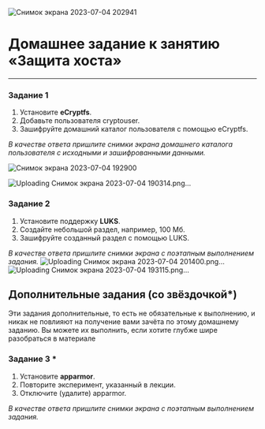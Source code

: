 ![Снимок экрана 2023-07-04 202941](https://github.com/AlexanderM33/sdb-homeworks/assets/122460278/5972c09a-e406-4bcb-b1c7-b11d2e6972bd)
# Домашнее задание к занятию  «Защита хоста»


------

### Задание 1

1. Установите **eCryptfs**.
2. Добавьте пользователя cryptouser.
3. Зашифруйте домашний каталог пользователя с помощью eCryptfs.


*В качестве ответа  пришлите снимки экрана домашнего каталога пользователя с исходными и зашифрованными данными.*  

![Снимок экрана 2023-07-04 192900](https://github.com/AlexanderM33/sdb-homeworks/assets/122460278/8b6809bd-86b0-426d-9d58-30e5341468b5)

![Uploading Снимок экрана 2023-07-04 190314.png…]()


### Задание 2

1. Установите поддержку **LUKS**.
2. Создайте небольшой раздел, например, 100 Мб.
3. Зашифруйте созданный раздел с помощью LUKS.

*В качестве ответа пришлите снимки экрана с поэтапным выполнением задания.*
![Uploading Снимок экрана 2023-07-04 201400.png…]()
![Uploading Снимок экрана 2023-07-04 193115.png…]()



## Дополнительные задания (со звёздочкой*)

Эти задания дополнительные, то есть не обязательные к выполнению, и никак не повлияют на получение вами зачёта по этому домашнему заданию. Вы можете их выполнить, если хотите глубже шире разобраться в материале

### Задание 3 *

1. Установите **apparmor**.
2. Повторите эксперимент, указанный в лекции.
3. Отключите (удалите) apparmor.


*В качестве ответа пришлите снимки экрана с поэтапным выполнением задания.*



